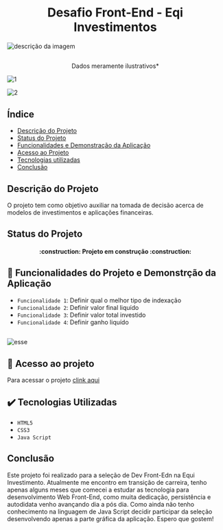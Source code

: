 <h1 align="center">Desafio Front-End - Eqi Investimentos</h1>

![descrição da imagem](https://edools-3-production.s3.amazonaws.com/org-105417%2Fschool-106529%2F8a2469bf79e950796bc7bcf9dce3775a%2Flogo_eqi.png)
##

<p align="center"> Dados meramente ilustrativos*</p>

![1](https://user-images.githubusercontent.com/84509152/154595974-f67fbea2-6aae-4790-a42c-c827b2879609.png)

![2](https://user-images.githubusercontent.com/84509152/154596188-59967e74-d58c-4709-84a0-97f0de051309.png)


## Índice 

* [Descrição do Projeto](#descrição-do-projeto)
* [Status do Projeto](#status-do-Projeto)
* [Funcionalidades e Demonstração da Aplicação](#funcionalidades-e-demonstração-da-aplicação)
* [Acesso ao Projeto](#acesso-ao-projeto)
* [Tecnologias utilizadas](#tecnologias-utilizadas)
* [Conclusão](#conclusão)

## Descrição do Projeto
O projeto tem como objetivo auxiliar na tomada de decisão acerca de modelos de investimentos e aplicações financeiras. 

## Status do Projeto

<h4 align="center"> 
    :construction:  Projeto em construção  :construction:
</h4>

## :hammer: Funcionalidades do Projeto e Demonstrção da Aplicação

- `Funcionalidade 1`: Definir qual o melhor tipo de indexação
- `Funcionalidade 2`: Definir valor final liquído
- `Funcionalidade 3`: Definir valor total investido
- `Funcionalidade 4`: Definir ganho liquído

##

![esse](https://user-images.githubusercontent.com/84509152/154597447-ae70890d-2ae7-45bd-b140-d8ea9df0a086.gif)


## 📁 Acesso ao projeto

Para acessar o projeto <a href="https://rafaelhipolitoo.github.io/eqi-investimentos-desafio/">clink aqui</a>

## ✔️ Tecnologias Utilizadas

- `HTML5`
- `CSS3`
- `Java Script`

## Conclusão 
Este projeto foi realizado para a seleção de Dev Front-Edn na Equi Investimento.
Atualmente me encontro em transição de carreira, tenho apenas alguns meses que comecei a estudar as tecnologia para desenvolvimento Web Front-End, como muita dedicação, persistência e autodidata venho avançando dia a pós dia. Como ainda não tenho conhecimento na linguagem de Java Script decidir participar da seleção desenvolvendo apenas a parte gráfica da aplicação. Espero que gostem!


